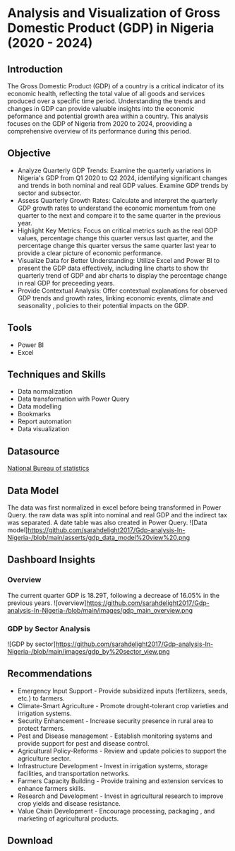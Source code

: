 # Analysis and Visualization of Gross Domestic Product (GDP) in Nigeria (2020 - 2024)

## Introduction
The Gross Domestic Product (GDP) of a country is a critical indicator of its economic health, reflecting the total value of all goods and services produced over a specific time period. Understanding the trends and changes in GDP can provide valuable insights into the economic peformance and potential growth area within a country. This analysis focuses on the GDP of Nigeria from 2020 to 2024, prooviding a comprehensive overview of its performance during this period. 

## Objective 
- Analyze Quarterly GDP Trends: Examine the quarterly variations in Nigeria's GDP from Q1 2020 to Q2 2024, identifying significant changes and trends in both nominal and real GDP values. Examine GDP trends by sector and subsector.
- Assess Quarterly Growth Rates: Calculate and interpret the quarterly GDP growth rates to understand the economic momentum from one quarter to the next and compare it to the same quarter in the previous year.
- Highlight Key Metrics: Focus on critical metrics such as the real GDP values, percentage change this quarter versus last quarter, and the percentage change this quarter versus the same quarter last year to provide a clear picture of economic performance.
- Visualize Data for Better Understanding: Utilize Excel and Power BI to present the GDP data effectively, including line charts to show thr quarterly trend of GDP and abr charts to display the percentage change in real GDP for preceeding years.
- Provide Contextual Analysis: Offer contextual explanations for observed GDP trends and growth rates, linking economic events, climate and seasonality , policies to their potential impacts on the GDP.
  
## Tools
- Power BI
- Excel
## Techniques and Skills 
- Data normalization
- Data transformation with Power Query
- Data modelling
- Bookmarks
- Report automation
- Data visualization
  
## Datasource
<a href = "https://nigerianstat.gov.ng/elibrary/read/1241549"> National Bureau of statistics </a>
## Data Model 
The data was first normalized in excel before being transformed in Power Query. the raw data was split into nominal and real GDP and the indirect tax was separated. A date table was also created in Power Query.
![Data model]https://github.com/sarahdelight2017/Gdp-analysis-In-Nigeria-/blob/main/asserts/gdp_data_model%20view%20.png

## Dashboard Insights
### Overview 
The current quarter GDP is 18.29T, following a decrease of 16.05% in the previous years.
![overview]https://github.com/sarahdelight2017/Gdp-analysis-In-Nigeria-/blob/main/images/gdp_main_overview.png

### GDP by Sector Analysis 
![GDP by sector]https://github.com/sarahdelight2017/Gdp-analysis-In-Nigeria-/blob/main/images/gdp_by%20sector_view.png

## Recommendations
- Emergency Input Support - Provide subsidized inputs (fertilizers, seeds, etc.) to farmers.
- Climate-Smart Agriculture - Promote drought-tolerant crop varieties and irrigation systems.
- Security Enhancement - Increase security presence in rural area to protect farmers.
- Pest and Disease management - Establish monitoring systems and provide support for pest and disease control.
- Agricultural Policy-Reforms - Review and update policies to support the agriculture sector.
- Infrastructure Development - Invest in irrigation systems, storage facilities, and transportation networks.
- Farmers Capacity Building - Provide training and extension services to enhance farmers skills.
- Research and Development - Invest in agricultural research to improve crop yields and disease resistance.
- Value Chain Development - Encourage processing, packaging , and marketing  of agricultural products. 

## Download
